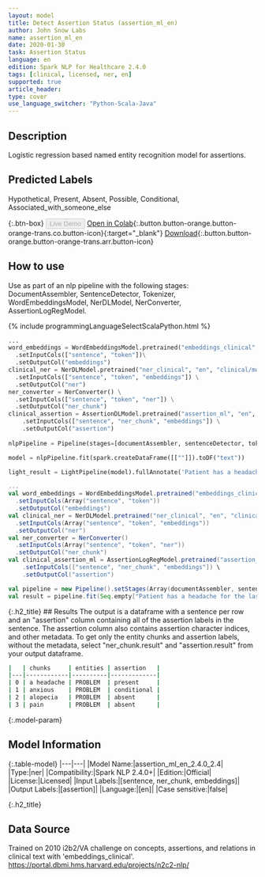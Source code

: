 ```yaml
---
layout: model
title: Detect Assertion Status (assertion_ml_en)
author: John Snow Labs
name: assertion_ml_en
date: 2020-01-30
task: Assertion Status
language: en
edition: Spark NLP for Healthcare 2.4.0
tags: [clinical, licensed, ner, en]
supported: true
article_header:
type: cover
use_language_switcher: "Python-Scala-Java"
---
```


## Description
 
Logistic regression based named entity recognition model for assertions. 

## Predicted Labels

 Hypothetical, Present, Absent, Possible, Conditional, Associated_with_someone_else 

{:.btn-box}
<button class="button button-orange" disabled>Live Demo</button>
[Open in Colab](https://github.com/JohnSnowLabs/spark-nlp-workshop/blob/master/tutorials/Certification_Trainings/Healthcare/2.Clinical_Assertion_Model.ipynb){:.button.button-orange.button-orange-trans.co.button-icon}{:target="_blank"}
[Download](https://s3.amazonaws.com/auxdata.johnsnowlabs.com/clinical/models/assertion_dl_large_en_2.5.0_2.4_1590022282256.zip){:.button.button-orange.button-orange-trans.arr.button-icon}


## How to use

Use as part of an nlp pipeline with the following stages: DocumentAssembler, SentenceDetector, Tokenizer, WordEmbeddingsModel, NerDLModel, NerConverter, AssertionLogRegModel.

<div class="tabs-box" markdown="1">

{% include programmingLanguageSelectScalaPython.html %}


```python
...
word_embeddings = WordEmbeddingsModel.pretrained("embeddings_clinical", "en", "clinical/models")\
  .setInputCols(["sentence", "token"])\
  .setOutputCol("embeddings")
clinical_ner = NerDLModel.pretrained("ner_clinical", "en", "clinical/models") \
  .setInputCols(["sentence", "token", "embeddings"]) \
  .setOutputCol("ner")
ner_converter = NerConverter() \
  .setInputCols(["sentence", "token", "ner"]) \
  .setOutputCol("ner_chunk")
clinical_assertion = AssertionDLModel.pretrained("assertion_ml", "en", "clinical/models") \
    .setInputCols(["sentence", "ner_chunk", "embeddings"]) \
    .setOutputCol("assertion")
    
nlpPipeline = Pipeline(stages=[documentAssembler, sentenceDetector, tokenizer, word_embeddings, clinical_ner, ner_converter, clinical_assertion])

model = nlpPipeline.fit(spark.createDataFrame([[""]]).toDF("text"))

light_result = LightPipeline(model).fullAnnotate('Patient has a headache for the last 2 weeks and appears anxious when she walks fast. No alopecia noted. She denies pain')[0]

```

```scala
...
val word_embeddings = WordEmbeddingsModel.pretrained("embeddings_clinical", "en", "clinical/models")
  .setInputCols(Array("sentence", "token"))
  .setOutputCol("embeddings")
val clinical_ner = NerDLModel.pretrained("ner_clinical", "en", "clinical/models")
  .setInputCols(Array("sentence", "token", "embeddings")) 
  .setOutputCol("ner")
val ner_converter = NerConverter()
  .setInputCols(Array("sentence", "token", "ner"))
  .setOutputCol("ner_chunk")
val clinical_assertion_ml = AssertionLogRegModel.pretrained("assertion_ml", "en", "clinical/models") \
    .setInputCols(["sentence", "ner_chunk", "embeddings"]) \
    .setOutputCol("assertion")

val pipeline = new Pipeline().setStages(Array(documentAssembler, sentenceDetector, tokenizer, word_embeddings, clinical_ner, ner_converter, clinical_assertion_ml))
val result = pipeline.fit(Seq.empty["Patient has a headache for the last 2 weeks and appears anxious when she walks fast. No alopecia noted. She denies pain"].toDS.toDF("text")).transform(data)
```

</div>
{:.h2_title}
## Results
The output is a dataframe with a sentence per row and an "assertion" column containing all of the assertion labels in the sentence. The assertion column also contains assertion character indices, and other metadata. To get only the entity chunks and assertion labels, without the metadata, select "ner_chunk.result" and "assertion.result" from your output dataframe.

```bash
|   | chunks     | entities | assertion   |
|---|------------|----------|-------------|
| 0 | a headache | PROBLEM  | present     |
| 1 | anxious    | PROBLEM  | conditional |
| 2 | alopecia   | PROBLEM  | absent      |
| 3 | pain       | PROBLEM  | absent      |
```


{:.model-param}
## Model Information

{:.table-model}
|---|---|
|Model Name:|assertion_ml_en_2.4.0_2.4|
|Type:|ner|
|Compatibility:|Spark NLP 2.4.0+|
|Edition:|Official|
|License:|Licensed|
|Input Labels:|[sentence, ner_chunk, embeddings]|
|Output Labels:|[assertion]|
|Language:|[en]|
|Case sensitive:|false|

{:.h2_title}
## Data Source
Trained on 2010 i2b2/VA challenge on concepts, assertions, and relations in clinical text with 'embeddings_clinical'.
https://portal.dbmi.hms.harvard.edu/projects/n2c2-nlp/